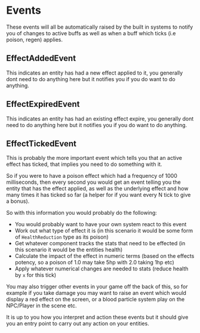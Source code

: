 # Events

These events will all be automatically raised by the built in systems to notify you of changes to active buffs as well as when a buff which ticks (i.e poison, regen) applies.

## EffectAddedEvent

This indicates an entity has had a new effect applied to it, you generally dont need to do anything here but it notifies you if you do want to do anything.

## EffectExpiredEvent

This indicates an entity has had an existing effect expire, you generally dont need to do anything here but it notifies you if you do want to do anything.

## EffectTickedEvent

This is probably the more important event which tells you that an active effect has ticked, that implies you need to do something with it.

So if you were to have a poison effect which had a frequency of 1000 milliseconds, then every second you would get an event telling you the entity
that has the effect applied, as well as the underlying effect and how many times it has ticked so far (a helper for if you want every N tick to give a bonus).

So with this information you would probably do the following:

- You would probably want to have your own system react to this event
- Work out what type of effect it is (in this scenario it would be some form of `HealthReduction` type as its poison)
- Get whatever component tracks the stats that need to be effected (in this scenario it would be the entities health)
- Calculate the impact of the effect in numeric terms (based on the effects potency, so a poison of 1.0 may take 5hp with 2.0 taking 1hp etc)
- Apply whatever numerical changes are needed to stats (reduce health by `x` for this tick)

You may also trigger other events in your game off the back of this, so for example if you take damage you may want to raise an event which would 
display a red effect on the screen, or a blood particle system play on the NPC/Player in the scene etc.

It is up to you how you interpret and action these events but it should give you an entry point to carry out any action on your entities.